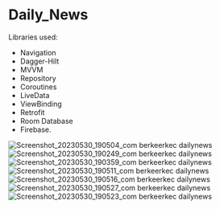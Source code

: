 # Daily_News

Libraries used:
- Navigation
- Dagger-Hilt
- MVVM
- Repository
- Coroutines
- LiveData
- ViewBinding
- Retrofit
- Room Database
- Firebase.


![Screenshot_20230530_190504_com berkeerkec dailynews](https://github.com/Berkeerkec/Daily_News/assets/101473351/297418ec-ec70-4807-8c54-2c2250aa49bd)
![Screenshot_20230530_190249_com berkeerkec dailynews](https://github.com/Berkeerkec/Daily_News/assets/101473351/89939c34-aa71-4f02-be92-1e4540173fae)
![Screenshot_20230530_190359_com berkeerkec dailynews](https://github.com/Berkeerkec/Daily_News/assets/101473351/565e1ba3-2d15-4e8a-9820-707cdba15ea5)
![Screenshot_20230530_190511_com berkeerkec dailynews](https://github.com/Berkeerkec/Daily_News/assets/101473351/8a6762ec-0108-4a9b-baf8-b018a2bc1a62)
![Screenshot_20230530_190516_com berkeerkec dailynews](https://github.com/Berkeerkec/Daily_News/assets/101473351/eec9e38d-5bec-44ac-be25-d20cc1b57fd3)
![Screenshot_20230530_190527_com berkeerkec dailynews](https://github.com/Berkeerkec/Daily_News/assets/101473351/fefbb2ae-b6fe-4751-afaf-e01f6670427b)
![Screenshot_20230530_190523_com berkeerkec dailynews](https://github.com/Berkeerkec/Daily_News/assets/101473351/e6c2a054-3b46-4f3c-b7f7-533b5410a96f)
